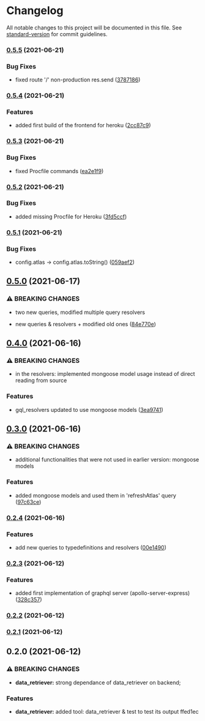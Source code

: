 # Changelog

All notable changes to this project will be documented in this file. See [standard-version](https://github.com/conventional-changelog/standard-version) for commit guidelines.

### [0.5.5](https://github.com/RedFoxFinn/solita-academy-vaccine/compare/v0.5.4...v0.5.5) (2021-06-21)


### Bug Fixes

* fixed route '/' non-production res.send ([3787186](https://github.com/RedFoxFinn/solita-academy-vaccine/commit/3787186ea2387bd611afaf4de206a03e90dc4b35))

### [0.5.4](https://github.com/RedFoxFinn/solita-academy-vaccine/compare/v0.5.3...v0.5.4) (2021-06-21)


### Features

* added first build of the frontend for heroku ([2cc87c9](https://github.com/RedFoxFinn/solita-academy-vaccine/commit/2cc87c90f09e1279ef2ffd32e485c8fcac4f9ec3))

### [0.5.3](https://github.com/RedFoxFinn/solita-academy-vaccine/compare/v0.5.2...v0.5.3) (2021-06-21)


### Bug Fixes

* fixed Procfile commands ([ea2e1f9](https://github.com/RedFoxFinn/solita-academy-vaccine/commit/ea2e1f9e1c0d684de8263e6e13cd8f94c9232dc4))

### [0.5.2](https://github.com/RedFoxFinn/solita-academy-vaccine/compare/v0.5.1...v0.5.2) (2021-06-21)


### Bug Fixes

* added missing Procfile for Heroku ([3fd5ccf](https://github.com/RedFoxFinn/solita-academy-vaccine/commit/3fd5ccf9d73523afe56f56b30c1e399952682e74))

### [0.5.1](https://github.com/RedFoxFinn/solita-academy-vaccine/compare/v0.5.0...v0.5.1) (2021-06-21)


### Bug Fixes

* config.atlas -> config.atlas.toString() ([059aef2](https://github.com/RedFoxFinn/solita-academy-vaccine/commit/059aef2243bec357204a0e7be317b1874e627c06))

## [0.5.0](https://github.com/RedFoxFinn/solita-academy-vaccine/compare/v0.4.0...v0.5.0) (2021-06-17)


### ⚠ BREAKING CHANGES

* two new queries, modified multiple query resolvers

* new queries & resolvers + modified old ones ([84e770e](https://github.com/RedFoxFinn/solita-academy-vaccine/commit/84e770e4f68d160b23a339b2452b293caac98880))

## [0.4.0](https://github.com/RedFoxFinn/solita-academy-vaccine/compare/v0.3.0...v0.4.0) (2021-06-16)


### ⚠ BREAKING CHANGES

* in the resolvers: implemented mongoose model usage instead of direct reading from
source

### Features

* gql_resolvers updated to use mongoose models ([3ea9741](https://github.com/RedFoxFinn/solita-academy-vaccine/commit/3ea974156526d68aec512e9beba5c145ce559a7b))

## [0.3.0](https://github.com/RedFoxFinn/solita-academy-vaccine/compare/v0.2.4...v0.3.0) (2021-06-16)


### ⚠ BREAKING CHANGES

* additional functionalities that were not used in earlier version: mongoose models

### Features

* added mongoose models and used them in 'refreshAtlas' query ([97c63ce](https://github.com/RedFoxFinn/solita-academy-vaccine/commit/97c63ceb621d0dd9a76358fc41e9da0b1c01da20))

### [0.2.4](https://github.com/RedFoxFinn/solita-academy-vaccine/compare/v0.2.3...v0.2.4) (2021-06-16)


### Features

* add new queries to typedefinitions and resolvers ([00e1490](https://github.com/RedFoxFinn/solita-academy-vaccine/commit/00e149089b6c63666cca41173818b1e40fb63a82))

### [0.2.3](https://github.com/RedFoxFinn/solita-academy-vaccine/compare/v0.2.2...v0.2.3) (2021-06-12)


### Features

* added first implementation of graphql server (apollo-server-express) ([328c357](https://github.com/RedFoxFinn/solita-academy-vaccine/commit/328c357d06441ee0ee23866227400befc73896fa))

### [0.2.2](https://github.com/RedFoxFinn/solita-academy-vaccine/compare/v0.2.1...v0.2.2) (2021-06-12)

### [0.2.1](https://github.com/RedFoxFinn/solita-academy-vaccine/compare/v0.2.0...v0.2.1) (2021-06-12)

## 0.2.0 (2021-06-12)


### ⚠ BREAKING CHANGES

* **data_retriever:** strong dependance of data_retriever on backend;

### Features

* **data_retriever:** added tool: data_retriever & test to test its output ffed1ec
